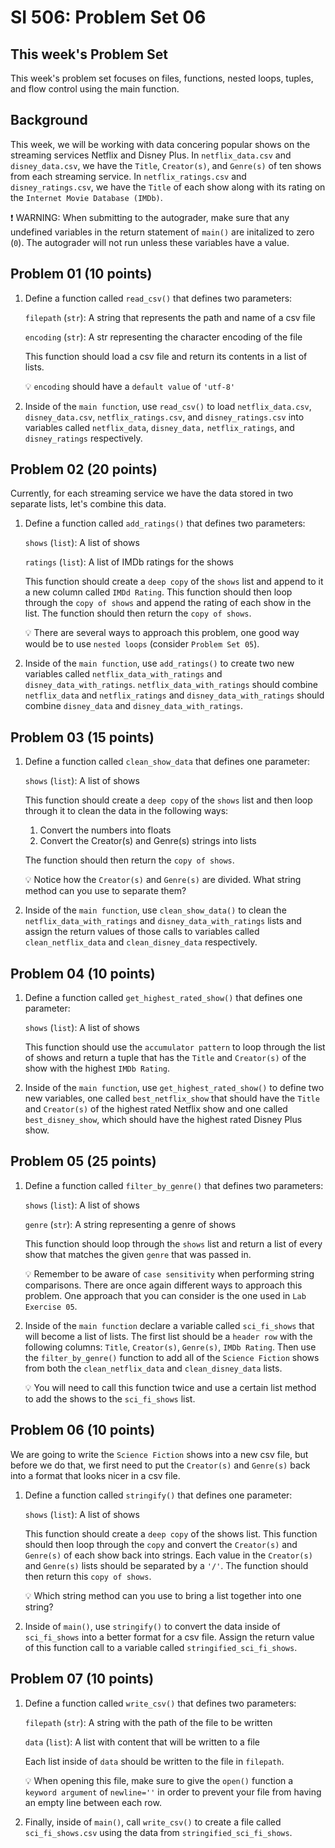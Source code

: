 # SI 506: Problem Set 06

## This week's Problem Set

This week's problem set focuses on files, functions, nested loops, tuples, and flow control using the main function.

## Background

This week, we will be working with data concering popular shows on the streaming services Netflix and Disney Plus. In `netflix_data.csv` and `disney_data.csv`, we have the `Title`, `Creator(s)`, and `Genre(s)` of ten shows from each streaming service. In `netflix_ratings.csv` and `disney_ratings.csv`, we have the `Title` of each show along with its rating on the `Internet Movie Database (IMDb)`.

:exclamation: WARNING: When submitting to the autograder, make sure that any undefined variables in the return statement of `main()` are initalized to zero (`0`). The autograder will not run unless these variables have a value.

## Problem 01 (10 points)
1. Define a function called `read_csv()` that defines two parameters:

    `filepath` (`str`): A string that represents the path and name of a csv file

    `encoding` (`str`): A str representing the character encoding of the file

    This function should load a csv file and return its contents in a list of lists.

    :bulb: `encoding` should have a `default value` of `'utf-8'`

2. Inside of the `main function`, use `read_csv()` to load `netflix_data.csv`, `disney_data.csv`, `netflix_ratings.csv`, and `disney_ratings.csv` into variables called `netflix_data`, `disney_data,` `netflix_ratings`, and `disney_ratings` respectively.

## Problem 02 (20 points)
Currently, for each streaming service we have the data stored in two separate lists, let's combine this data.
1. Define a function called `add_ratings()` that defines two parameters:

    `shows` (`list`): A list of shows

    `ratings` (`list`): A list of IMDb ratings for the shows

    This function should create a `deep copy` of the `shows` list and append to it a new column called `IMDd Rating`. This function should then loop through the `copy of shows` and append the rating of each show in the list. The function should then return the `copy of shows`.

    :bulb: There are several ways to approach this problem, one good way would be to use `nested loops` (consider `Problem Set 05`).

2. Inside of the `main function`, use `add_ratings()` to create two new variables called `netflix_data_with_ratings` and `disney_data_with_ratings`. `netflix_data_with_ratings` should combine `netflix_data` and `netflix_ratings` and `disney_data_with_ratings` should combine `disney_data` and `disney_data_with_ratings`.

## Problem 03 (15 points)
1. Define a function called `clean_show_data` that defines one parameter:

    `shows` (`list`): A list of shows

    This function should create a `deep copy` of the `shows` list and then loop through it to clean the data in the following ways:

    1. Convert the numbers into floats
    2. Convert the Creator(s) and Genre(s) strings into lists

    The function should then return the `copy of shows`.

    :bulb: Notice how the `Creator(s)` and `Genre(s)` are divided. What string method can you use to separate them?

2. Inside of the `main function`, use `clean_show_data()` to clean the `netflix_data_with_ratings` and `disney_data_with_ratings` lists and assign the return values of those calls to variables called `clean_netflix_data` and `clean_disney_data` respectively.

## Problem 04 (10 points)
1. Define a function called `get_highest_rated_show()` that defines one parameter:

    `shows` (`list`): A list of shows

    This function should use the `accumulator pattern` to loop through the list of shows and return a tuple that has the `Title` and `Creator(s)` of the show with the highest `IMDb Rating`.

2. Inside of the `main function`, use `get_highest_rated_show()` to define two new variables, one called `best_netflix_show` that should have the `Title` and `Creator(s)` of the highest rated Netflix show and one called `best_disney_show`, which should have the highest rated Disney Plus show.

## Problem 05 (25 points)
1. Define a function called `filter_by_genre()` that defines two parameters:

    `shows` (`list`): A list of shows

    `genre` (`str`): A string representing a genre of shows

    This function should loop through the `shows` list and return a list of every show that matches the given `genre` that was passed in.

    :bulb: Remember to be aware of `case sensitivity` when performing string comparisons. There are once again different ways to approach this problem. One approach that you can consider is the one used in `Lab Exercise 05`.

2. Inside of the `main function` declare a variable called `sci_fi_shows` that will become a list of lists. The first list should be a `header row` with the following columns: `Title`, `Creator(s)`, `Genre(s)`, `IMDb Rating`. Then use the `filter_by_genre()` function to add all of the `Science Fiction` shows from both the `clean_netflix_data` and `clean_disney_data` lists.

    :bulb: You will need to call this function twice and use a certain list method to add the shows to the `sci_fi_shows` list.

## Problem 06 (10 points)
We are going to write the `Science Fiction` shows into a new csv file, but before we do that, we first need to put the `Creator(s)` and `Genre(s)` back into a format that looks nicer in a csv file.
1. Define a function called `stringify()` that defines one parameter:

    `shows` (`list`): A list of shows

    This function should create a `deep copy` of the shows list. This function should then loop through the `copy` and convert the `Creator(s)` and `Genre(s)` of each show back into strings. Each value in the `Creator(s)` and `Genre(s)` lists should be separated by a `'/'`. The function should then return this `copy of shows`.

    :bulb: Which string method can you use to bring a list together into one string?

2. Inside of `main()`, use `stringify()` to convert the data inside of `sci_fi_shows` into a better format for a csv file. Assign the return value of this function call to a variable called `stringified_sci_fi_shows`.

## Problem 07 (10 points)
1. Define a function called `write_csv()` that defines two parameters:

    `filepath` (`str`): A string with the path of the file to be written

    `data` (`list`): A list with content that will be written to a file

    Each list inside of `data` should be written to the file in `filepath`.

    :bulb: When opening this file, make sure to give the `open()` function a `keyword argument` of `newline=''` in order to prevent your file from having an empty line between each row.

2. Finally, inside of `main()`, call `write_csv()` to create a file called `sci_fi_shows.csv` using the data from `stringified_sci_fi_shows`.
